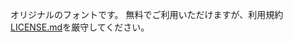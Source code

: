 オリジナルのフォントです。
無料でご利用いただけますが、利用規約[LICENSE.md](https://github.com/Ruprous/Font-distribution/tree/main?tab=License-1-ov-file)を厳守してください。
